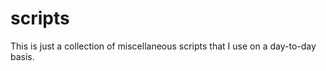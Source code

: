 scripts
=======

This is just a collection of miscellaneous scripts that I use on a day-to-day basis. 
